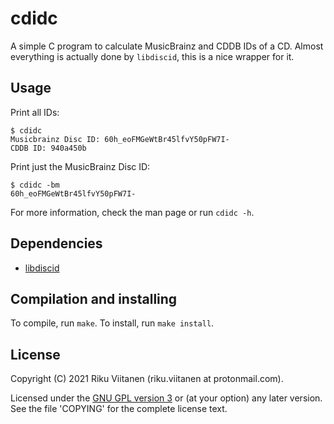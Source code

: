 # cdidc
A simple C program to calculate MusicBrainz and CDDB IDs of a CD.
Almost everything is actually done by `libdiscid`, this is a nice wrapper for it.


## Usage
Print all IDs:

```
$ cdidc
Musicbrainz Disc ID: 60h_eoFMGeWtBr45lfvY50pFW7I-
CDDB ID: 940a450b
```

Print just the MusicBrainz Disc ID:

```
$ cdidc -bm
60h_eoFMGeWtBr45lfvY50pFW7I-
```

For more information, check the man page or run `cdidc -h`.


## Dependencies
- [libdiscid](https://musicbrainz.org/doc/libdiscid)


## Compilation and installing
To compile, run `make`.
To install, run `make install`.


## License
Copyright (C) 2021 Riku Viitanen (riku.viitanen at protonmail.com).

Licensed under the [GNU GPL version 3](https://www.gnu.org/licenses/gpl-3.0.html) or (at your option) any later version.
See the file 'COPYING' for the complete license text.

